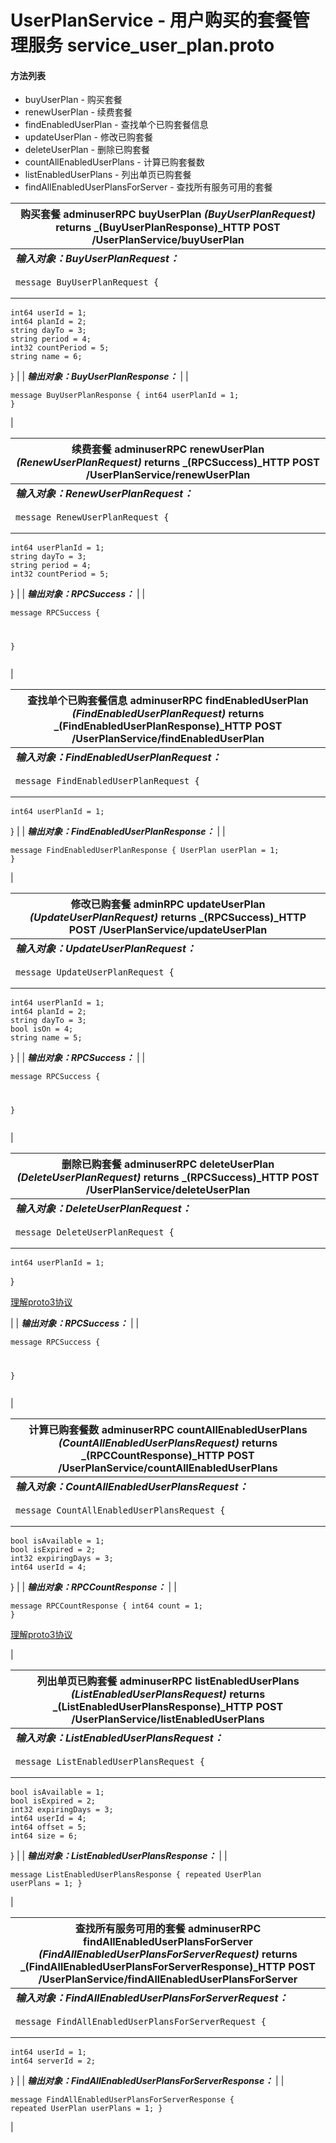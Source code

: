 # UserPlanService - 用户购买的套餐管理服务 service\_user\_plan.proto

#### 方法列表

* buyUserPlan - 购买套餐
* renewUserPlan - 续费套餐
* findEnabledUserPlan - 查找单个已购套餐信息
* updateUserPlan - 修改已购套餐
* deleteUserPlan - 删除已购套餐
* countAllEnabledUserPlans - 计算已购套餐数
* listEnabledUserPlans - 列出单页已购套餐
* findAllEnabledUserPlansForServer - 查找所有服务可用的套餐

| 购买套餐 adminuserRPC buyUserPlan _(BuyUserPlanRequest)_ returns _(BuyUserPlanResponse)_HTTP POST /UserPlanService/buyUserPlan                                                    |
| ----------------------------------------------------------------------------------------------------------------------------------------------------------------------------- |
| _**输入对象：BuyUserPlanRequest：**_                                                                                                                                                |
| <pre><code>message BuyUserPlanRequest {
	int64 userId = 1;
	int64 planId = 2;
	string dayTo = 3;
	string period = 4;
	int32 countPeriod = 5;
	string name = 6;
}</code></pre> |
| _**输出对象：BuyUserPlanResponse：**_                                                                                                                                               |
| <pre><code>message BuyUserPlanResponse {
	int64 userPlanId = 1;
}</code></pre>                                                                                                |

| 续费套餐 adminuserRPC renewUserPlan _(RenewUserPlanRequest)_ returns _(RPCSuccess)_HTTP POST /UserPlanService/renewUserPlan                        |
| ---------------------------------------------------------------------------------------------------------------------------------------------- |
| _**输入对象：RenewUserPlanRequest：**_                                                                                                               |
| <pre><code>message RenewUserPlanRequest {
	int64 userPlanId = 1;
	string dayTo = 3;
	string period = 4;
	int32 countPeriod = 5;
}</code></pre> |
| _**输出对象：RPCSuccess：**_                                                                                                                         |
| <pre><code>message RPCSuccess {

}</code></pre>                                                                                                |

| 查找单个已购套餐信息 adminuserRPC findEnabledUserPlan _(FindEnabledUserPlanRequest)_ returns _(FindEnabledUserPlanResponse)_HTTP POST /UserPlanService/findEnabledUserPlan |
| ---------------------------------------------------------------------------------------------------------------------------------------------------------------- |
| _**输入对象：FindEnabledUserPlanRequest：**_                                                                                                                           |
| <pre><code>message FindEnabledUserPlanRequest {
	int64 userPlanId = 1;
}</code></pre>                                                                            |
| _**输出对象：FindEnabledUserPlanResponse：**_                                                                                                                          |
| <pre><code>message FindEnabledUserPlanResponse {
	UserPlan userPlan = 1;
}</code></pre>                                                                          |

| 修改已购套餐 adminRPC updateUserPlan _(UpdateUserPlanRequest)_ returns _(RPCSuccess)_HTTP POST /UserPlanService/updateUserPlan                                 |
| -------------------------------------------------------------------------------------------------------------------------------------------------------- |
| _**输入对象：UpdateUserPlanRequest：**_                                                                                                                        |
| <pre><code>message UpdateUserPlanRequest {
	int64 userPlanId = 1;
	int64 planId = 2;
	string dayTo = 3;
	bool isOn = 4;
	string name = 5;
}</code></pre> |
| _**输出对象：RPCSuccess：**_                                                                                                                                   |
| <pre><code>message RPCSuccess {

}</code></pre>                                                                                                          |

| 删除已购套餐 adminuserRPC deleteUserPlan _(DeleteUserPlanRequest)_ returns _(RPCSuccess)_HTTP POST /UserPlanService/deleteUserPlan                         |
| ---------------------------------------------------------------------------------------------------------------------------------------------------- |
| _**输入对象：DeleteUserPlanRequest：**_                                                                                                                    |
| <pre><code>message DeleteUserPlanRequest {
	int64 userPlanId = 1;
}</code></pre><p><a href="https://goedge.cn/docs/API/proto3.md">理解proto3协议</a></p> |
| _**输出对象：RPCSuccess：**_                                                                                                                               |
| <pre><code>message RPCSuccess {

}</code></pre>                                                                                                      |

| 计算已购套餐数 adminuserRPC countAllEnabledUserPlans _(CountAllEnabledUserPlansRequest)_ returns _(RPCCountResponse)_HTTP POST /UserPlanService/countAllEnabledUserPlans |
| ----------------------------------------------------------------------------------------------------------------------------------------------------------------- |
| _**输入对象：CountAllEnabledUserPlansRequest：**_                                                                                                                       |
| <pre><code>message CountAllEnabledUserPlansRequest {
	bool isAvailable = 1;
	bool isExpired = 2;
	int32 expiringDays = 3;
	int64 userId = 4;
}</code></pre>       |
| _**输出对象：RPCCountResponse：**_                                                                                                                                      |
| <pre><code>message RPCCountResponse {
	int64 count = 1;
}</code></pre><p><a href="https://goedge.cn/docs/API/proto3.md">理解proto3协议</a></p>                        |

| 列出单页已购套餐 adminuserRPC listEnabledUserPlans _(ListEnabledUserPlansRequest)_ returns _(ListEnabledUserPlansResponse)_HTTP POST /UserPlanService/listEnabledUserPlans                          |
| ------------------------------------------------------------------------------------------------------------------------------------------------------------------------------------------- |
| _**输入对象：ListEnabledUserPlansRequest：**_                                                                                                                                                     |
| <pre><code>message ListEnabledUserPlansRequest {
	bool isAvailable = 1;
	bool isExpired = 2;
	int32 expiringDays = 3;
	int64 userId = 4;
	int64 offset = 5;
	int64 size = 6;
}</code></pre> |
| _**输出对象：ListEnabledUserPlansResponse：**_                                                                                                                                                    |
| <pre><code>message ListEnabledUserPlansResponse {
	repeated UserPlan userPlans = 1;
}</code></pre>                                                                                          |

| 查找所有服务可用的套餐 adminuserRPC findAllEnabledUserPlansForServer _(FindAllEnabledUserPlansForServerRequest)_ returns _(FindAllEnabledUserPlansForServerResponse)_HTTP POST /UserPlanService/findAllEnabledUserPlansForServer |
| --------------------------------------------------------------------------------------------------------------------------------------------------------------------------------------------------------------------- |
| _**输入对象：FindAllEnabledUserPlansForServerRequest：**_                                                                                                                                                                   |
| <pre><code>message FindAllEnabledUserPlansForServerRequest {
	int64 userId = 1;
	int64 serverId = 2;
}</code></pre>                                                                                                   |
| _**输出对象：FindAllEnabledUserPlansForServerResponse：**_                                                                                                                                                                  |
| <pre><code>message FindAllEnabledUserPlansForServerResponse {
	repeated UserPlan userPlans = 1;
}</code></pre>                                                                                                        |
